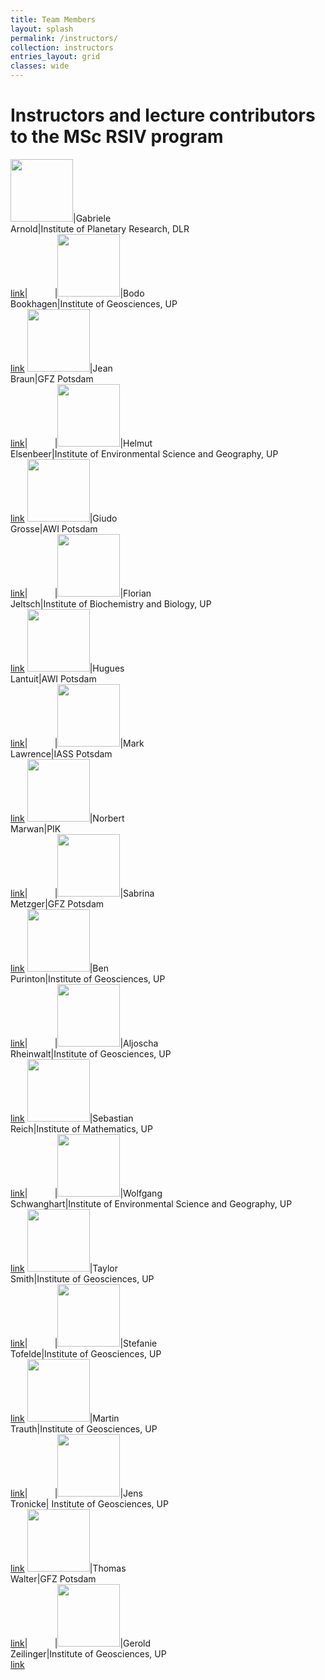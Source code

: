 ```yaml
---
title: Team Members
layout: splash
permalink: /instructors/
collection: instructors
entries_layout: grid
classes: wide
---
```


# Instructors and lecture contributors to the MSc RSIV program

<img src="{{ site.url }}{{ site.baseurl }}/assets/images/bio-photo.jpg" alt="" width="100" height="100">|Gabriele<br />Arnold|Institute of Planetary Research, DLR <br /> [link](https://www.dlr.de/pf/desktopdefault.aspx/tabid-156/220_read-4817/sortby-lastname/)|&nbsp; &nbsp; &nbsp; &nbsp; &nbsp; &nbsp;|<img src="{{ site.url }}{{ site.baseurl }}/assets/images/bookhagen.jpg" alt="" width="100" height="100">|Bodo<br />Bookhagen|Institute of Geosciences, UP<br /> [link](https://bodobookhagen.github.io/)
<img src="{{ site.url }}{{ site.baseurl }}/assets/images/Braun_Jean_small.jpg" alt="" width="100" height="100">|Jean<br />Braun|GFZ Potsdam <br /> [link](https://www.gfz-potsdam.de/en/staff/jean-braun/sec47/)|&nbsp; &nbsp; &nbsp; &nbsp; &nbsp; &nbsp;|<img src="{{ site.url }}{{ site.baseurl }}/assets/images/bio-photo.jpg" alt="" width="100" height="100">|Helmut<br />Elsenbeer|Institute of Environmental Science and Geography, UP<br /> [link](https://www.uni-potsdam.de/de/umwelt/institut/alle-mitarbeiterinnen/elsenbeer-helmut)
<img src="{{ site.url }}{{ site.baseurl }}/assets/images/bio-photo.jpg" alt="" width="100" height="100">|Giudo<br />Grosse|AWI Potsdam<br /> [link](https://www.awi.de/en/about-us/organisation/staff/guido-grosse.html)|&nbsp; &nbsp; &nbsp; &nbsp; &nbsp; &nbsp;|<img src="{{ site.url }}{{ site.baseurl }}/assets/images/csm_Florian_30e9c082e5.jpg" alt="" width="100" height="100">|Florian<br />Jeltsch|Institute of Biochemistry and Biology, UP<br /> [link](https://www.uni-potsdam.de/en/ibb-vegnat/members/prof-dr-florian-jeltsch)
<img src="{{ site.url }}{{ site.baseurl }}/assets/images/bio-photo.jpg" alt="" width="100" height="100">|Hugues<br />Lantuit|AWI Potsdam<br /> [link](https://www.awi.de/en/about-us/organisation/staff/hugues-lantuit.html)|&nbsp; &nbsp; &nbsp; &nbsp; &nbsp; &nbsp;|<img src="{{ site.url }}{{ site.baseurl }}/assets/images/bio-photo.jpg" alt="" width="100" height="100">|Mark<br />Lawrence|IASS Potsdam<br /> [link](https://www.iass-potsdam.de/en/people/mark-lawrence)
<img src="{{ site.url }}{{ site.baseurl }}/assets/images/nmarwan.jpeg" alt="" width="100" height="100">|Norbert<br />Marwan|PIK<br /> [link](https://www.pik-potsdam.de/members/marwan/homepage)|&nbsp; &nbsp; &nbsp; &nbsp; &nbsp; &nbsp;|<img src="{{ site.url }}{{ site.baseurl }}/assets/images/bio-photo.jpg" alt="" width="100" height="100">|Sabrina<br />Metzger|GFZ Potsdam<br /> [link](https://www.gfz-potsdam.de/en/staff/sabrina-metzger/)
<img src="{{ site.url }}{{ site.baseurl }}/assets/images/purinton.jpg" alt="" width="100" height="100">|Ben<br />Purinton|Institute of Geosciences, UP<br /> [link](https://bpurinton.github.io/)|&nbsp; &nbsp; &nbsp; &nbsp; &nbsp; &nbsp;|<img src="{{ site.url }}{{ site.baseurl }}/assets/images/rheinwalt.jpg" alt="" width="100" height="100">|Aljoscha<br />Rheinwalt|Institute of Geosciences, UP<br /> [link](https://github.com/rheinwalt)
<img src="{{ site.url }}{{ site.baseurl }}/assets/images/sreich.jpg" alt="" width="100" height="100">|Sebastian<br />Reich|Institute of Mathematics, UP<br /> [link](https://www.math.uni-potsdam.de/professuren/numerische-mathematik/personen/prof-dr-sebastian-reich/)|&nbsp; &nbsp; &nbsp; &nbsp; &nbsp; &nbsp;|<img src="{{ site.url }}{{ site.baseurl }}/assets/images/csm_Schwanghart_01.jpg" alt="" width="100" height="100">|Wolfgang<br />Schwanghart|Institute of Environmental Science and Geography, UP<br /> [link](https://www.uni-potsdam.de/de/umwelt/institut/alle-mitarbeiterinnen/schwanghart-wolfgang)
<img src="{{ site.url }}{{ site.baseurl }}/assets/images/Smith_Crop_500x500.JPG" alt="" width="100" height="100">|Taylor<br />Smith|Institute of Geosciences, UP<br /> [link](https://tasmi.github.io/)|&nbsp; &nbsp; &nbsp; &nbsp; &nbsp; &nbsp;|<img src="{{ site.url }}{{ site.baseurl }}/assets/images/tofelde.jpg" alt="" width="100" height="100">|Stefanie<br />Tofelde|Institute of Geosciences, UP<br /> [link](http://www.geo.uni-potsdam.de/mitarbeiterdetails/show/771/Stefanie_Tofelde.html)
<img src="{{ site.url }}{{ site.baseurl }}/assets/images/mt_219_small.jpeg" alt="" width="100" height="100">|Martin<br />Trauth|Institute of Geosciences, UP<br /> [link](https://www.uni-potsdam.de/en/geo/institute/members/trauth-martin-h)|&nbsp; &nbsp; &nbsp; &nbsp; &nbsp; &nbsp;|<img src="{{ site.url }}{{ site.baseurl }}/assets/images/csm_tronicke_84068ddb36.jpeg" alt="" width="100" height="100">|Jens<br />Tronicke| Institute of Geosciences, UP<br /> [link](https://www.uni-potsdam.de/de/geo/institut/mitarbeiter/tronicke-jens)
<img src="{{ site.url }}{{ site.baseurl }}/assets/images/twalter.jpeg" alt="" width="100" height="100">|Thomas<br />Walter|GFZ Potsdam<br /> [link](https://www.gfz-potsdam.de/en/staff/thomas-walter/)|&nbsp; &nbsp; &nbsp; &nbsp; &nbsp; &nbsp;|<img src="{{ site.url }}{{ site.baseurl }}/assets/images/Zeilinger_3D.jpg" alt="" width="100" height="100">|Gerold<br />Zeilinger|Institute of Geosciences, UP<br /> [link](https://www.uni-potsdam.de/de/geo/institut/mitarbeiter/zeilinger-gerold)
